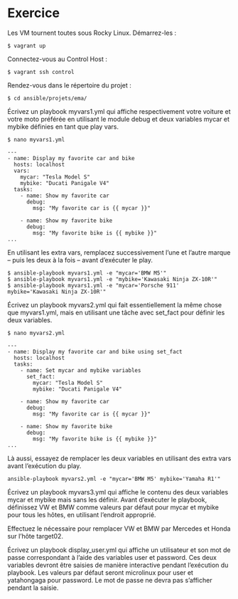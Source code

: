 # Exercice

Les VM tournent toutes sous Rocky Linux. Démarrez-les :

```$ vagrant up```

Connectez-vous au Control Host :

```$ vagrant ssh control```

Rendez-vous dans le répertoire du projet :

```$ cd ansible/projets/ema/```

Écrivez un playbook myvars1.yml qui affiche respectivement votre voiture et votre moto préférée en utilisant le module debug et deux variables mycar et mybike définies en tant que play vars.

```$ nano myvars1.yml```

```
---
- name: Display my favorite car and bike
  hosts: localhost
  vars:
    mycar: "Tesla Model S"
    mybike: "Ducati Panigale V4"
  tasks:
    - name: Show my favorite car
      debug:
        msg: "My favorite car is {{ mycar }}"

    - name: Show my favorite bike
      debug:
        msg: "My favorite bike is {{ mybike }}"
...
```
En utilisant les extra vars, remplacez successivement l’une et l’autre marque – puis les deux à la fois – avant d’exécuter le play.

```
$ ansible-playbook myvars1.yml -e "mycar='BMW M5'"
$ ansible-playbook myvars1.yml -e "mybike='Kawasaki Ninja ZX-10R'"
$ ansible-playbook myvars1.yml -e "mycar='Porsche 911' mybike='Kawasaki Ninja ZX-10R'"
```
    
Écrivez un playbook myvars2.yml qui fait essentiellement la même chose que myvars1.yml, mais en utilisant une tâche avec set_fact pour définir les deux variables.

```$ nano myvars2.yml```
```
---
- name: Display my favorite car and bike using set_fact
  hosts: localhost
  tasks:
    - name: Set mycar and mybike variables
      set_fact:
        mycar: "Tesla Model S"
        mybike: "Ducati Panigale V4"

    - name: Show my favorite car
      debug:
        msg: "My favorite car is {{ mycar }}"

    - name: Show my favorite bike
      debug:
        msg: "My favorite bike is {{ mybike }}"
...
```
Là aussi, essayez de remplacer les deux variables en utilisant des extra vars avant l’exécution du play.

```ansible-playbook myvars2.yml -e "mycar='BMW M5' mybike='Yamaha R1'"```

    
Écrivez un playbook myvars3.yml qui affiche le contenu des deux variables mycar et mybike mais sans les définir. Avant d’exécuter le playbook, définissez VW et BMW comme valeurs par défaut pour mycar et mybike pour tous les hôtes, en utilisant l’endroit approprié.

    
Effectuez le nécessaire pour remplacer VW et BMW par Mercedes et Honda sur l’hôte target02.

    
Écrivez un playbook display_user.yml qui affiche un utilisateur et son mot de passe correspondant à l’aide des variables user et password. Ces deux variables devront être saisies de manière interactive pendant l’exécution du playbook. Les valeurs par défaut seront microlinux pour user et yatahongaga pour password. Le mot de passe ne devra pas s’afficher pendant la saisie.
